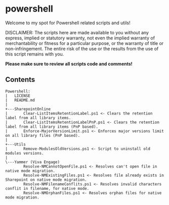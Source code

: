 # powershell
Welcome to my spot for Powershell related scripts and utils!

DISCLAIMER:
The scripts here are made available to you without any express,
implied or statutory warranty, not even the implied warranty of
merchantability or fitness for a particular purpose, or the
warranty of title or non-infringement. The entire risk of the
use or the results from the use of this script remains with you.

**Please make sure to review all scripts code and comments!**

## Contents
```
Powershell:
|   LICENSE
|   README.md
|
+---SharepointOnline
|       Clear-ListItemsRetentionLabel.ps1 <- Clears the retention label from all library items.
|       Clear-ListItemsRetentionLabelPnP.ps1 <- Clears the retention label from all library items (PnP based).
|       Enforce-MajorVersionLimit.ps1 <- Enforces major versions limit on all library files (PnP based).
|
+---Utils
|       Remove-ModulesOldVersions.ps1 <- Script to uninstall old modules versions.
|
\---Yammer (Viva Engage)
        Resolve-NMCannotOpenFile.ps1 <- Resolves can't open file in native mode migration.
        Resolve-NMExistingFiles.ps1 <- Resolves file already exists in Sharepoint on native mode migration.
        Resolve-NMFilenameConflits.ps1 <- Resolves invalid characters conflit in filename, for native mode.
        Resolve-NMOrphanFiles.ps1 <- Resolves orphan files for native mode migration.
```
